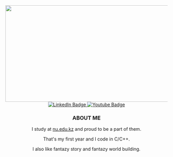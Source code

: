 <div align="center">
    <div align="center">
        <img src="https://c.tenor.com/ZlCPmBWx9pwAAAAd/anime-girl-space.gif" width="600" height="300" />
    </div>
    <div id="badges">
        <a href="https://www.linkedin.com/in/abulkhaiyr-talapov-14bb36237/" target="_blank">
            <img src="https://img.shields.io/badge/LinkedIn-blue?style=for-the-badge&logo=linkedin&logoColor=white"
                alt="LinkedIn Badge" />
        </a>
        <a href="https://github.com/abzh423" target="_blank">
            <img src="https://img.shields.io/badge/Github-black?style=for-the-badge&logo=github&logoColor=white"
                alt="Youtube Badge" />
        </a>
    </div>
    <h3>ABOUT ME</h3>
    <p>I study at <a href="https://nu.edu.kz" target="_blank">nu.edu.kz</a> and proud to be a part of them.</p>
    <p>That's my first year and I code in C/C++.</p>
    <p>I also like fantazy story and fantazy world building.</p>
</div>
